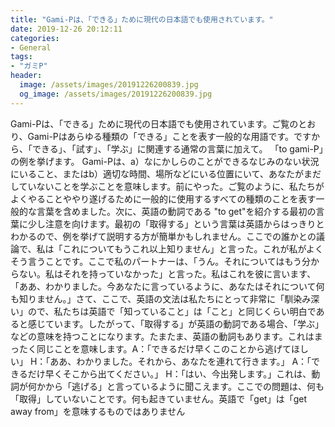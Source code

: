 ```yaml
---
title: "Gami-Pは、「できる」ために現代の日本語でも使用されています。"
date: 2019-12-26 20:12:11
categories:
- General
tags:
- "ガミP"
header:
  image: /assets/images/20191226200839.jpg
  og_image: /assets/images/20191226200839.jpg
---
```


Gami-Pは、「できる」ために現代の日本語でも使用されています。ご覧のとおり、Gami-Pはあらゆる種類の「できる」ことを表す一般的な用語です。ですから、「できる」、「試す」、「学ぶ」に関連する通常の言葉に加えて。 「to gami-P」の例を挙げます。 Gami-Pは、a）なにかしらのことができるなじみのない状況にいること、またはb）適切な時間、場所などにいる位置にいて、あなたがまだしていないことを学ぶことを意味します。前にやった。ご覧のように、私たちがよくやることややり遂げるために一般的に使用するすべての種類のことを表す一般的な言葉を含めました。次に、英語の動詞である &quot;to get&quot;を紹介する最初の言葉に少し注意を向けます。最初の「取得する」という言葉は英語からはっきりとわかるので、例を挙げて説明する方が簡単かもしれません。ここでの誰かとの議論で、私は「これについてもうこれ以上知りません」と言った。これが私がよくそう言うことです。ここで私のパートナーは、「うん。それについてはもう分からない。私はそれを持っていなかった」と言った。私はこれを彼に言います、「ああ、わかりました。今あなたに言っているように、あなたはそれについて何も知りません。」さて、ここで、英語の文法は私たちにとって非常に「馴染み深い」ので、私たちは英語で「知っていること」は「こと」と同じくらい明白であると感じています。したがって、「取得する」が英語の動詞である場合、「学ぶ」などの意味を持つことになります。たまたま、英語の動詞もあります。これはまったく同じことを意味します。A：「できるだけ早くこのことから逃げてほしい」 H：「ああ、わかりました。それから、あなたを連れて行きます。」 A：「できるだけ早くそこから出てください。」 H：「はい、今出発します。」これは、動詞が何かから「逃げる」と言っているように聞こえます。ここでの問題は、何も「取得」していないことです。何も起きていません。英語で「get」は「get away from」を意味するものではありません
